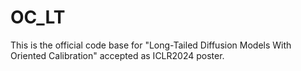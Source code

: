 # OC_LT
This is the official code base for "Long-Tailed Diffusion Models With Oriented Calibration" accepted as ICLR2024 poster.
